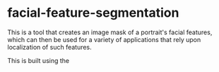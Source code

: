 # facial-feature-segmentation

This is a tool that creates an image mask of a portrait's facial features, which can then be used for a variety of applications that rely upon localization of such features. 

This is built using the 
